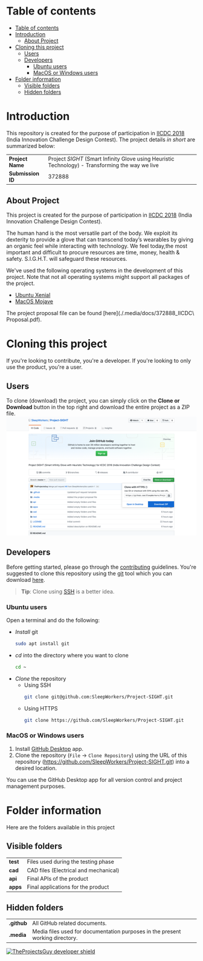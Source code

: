 # Table of contents
- [Table of contents](#table-of-contents)
- [Introduction](#introduction)
  - [About Project](#about-project)
- [Cloning this project](#cloning-this-project)
  - [Users](#users)
  - [Developers](#developers)
    - [Ubuntu users](#ubuntu-users)
    - [MacOS or Windows users](#macos-or-windows-users)
- [Folder information](#folder-information)
  - [Visible folders](#visible-folders)
  - [Hidden folders](#hidden-folders)

# Introduction
This repository is created for the purpose of participation in [IICDC 2018](https://innovate.mygov.in/india-innovation-challenge-design-contest-2018/) (India Innovation Challenge Design Contest). The project details _in short_ are summarized below:

|||
| ----- | ------ |
|**Project Name** | Project _SIGHT_ (Smart Infinity Glove using Heuristic Technology) - Transforming the way we live |
|**Submission ID** | 372888 |


## About Project
This project is created for the purpose of participation in [IICDC 2018](https://innovate.mygov.in/india-innovation-challenge-design-contest-2018/) (India Innovation Challenge Design Contest).

The human hand is the most versatile part of the body. We exploit its dexterity to provide a glove that can transcend today’s wearables by giving an organic feel while interacting with technology. We feel today,the most important and difficult to procure resources are time, money, health & safety. S.I.G.H.T. will safeguard these resources.

We've used the following operating systems in the development of this project. Note that not all operating systems might support all packages of the project.
  - [Ubuntu Xenial](http://releases.ubuntu.com/16.04/)
  - [MacOS Mojave](https://www.apple.com/in/macos/mojave/)

The project proposal file can be found [here](./.media/docs/372888_IICDC\ Proposal.pdf).

# Cloning this project
If you're looking to contribute, you're a developer. If you're looking to only use the product, you're a user.
## Users
To clone (download) the project, you can simply click on the **Clone or Download** button in the top right and download the entire project as a ZIP file.
![Download as ZIP](.media/photos/Download-project-ZIP.png)

## Developers
Before getting started, please go through the [contributing](./.github/CONTRIBUTING.md) guidelines.
You're suggested to clone this repository using the [git](https://git-scm.com/) tool which you can download [here](https://git-scm.com/downloads).
> **Tip**: Clone using [SSH](https://help.github.com/articles/connecting-to-github-with-ssh/) is a better idea.

### Ubuntu users
Open a terminal and do the following:
- _Install_ git
    ```bash
    sudo apt install git
    ```
- _cd_ into the directory where you want to clone
    ```bash
    cd ~
    ```
- _Clone_ the repository
  - Using SSH
    ```bash
    git clone git@github.com:SleepWorkers/Project-SIGHT.git
    ```
  - Using HTTPS
    ```bash
    git clone https://github.com/SleepWorkers/Project-SIGHT.git
    ```

### MacOS or Windows users
1. Install [GitHub Desktop](https://desktop.github.com) app.
2. Clone the repository (`File` -> `Clone Repository`) using the URL of this repository (https://github.com/SleepWorkers/Project-SIGHT.git) into a desired location.

You can use the GitHub Desktop app for all version control and project management purposes.

# Folder information
Here are the folders available in this project

## Visible folders

|||
|-----|-----|
|**test** | Files used during the testing phase |
|**cad**  | CAD files (Electrical and mechanical) |
|**api**  | Final APIs of the product |
|**apps** | Final applications for the product |

## Hidden folders
|||
|-----|-----|
|**.github**| All GitHub related documents.|
|**.media**| Media files used for documentation purposes in the present working directory.|

[![TheProjectsGuy developer shield](https://img.shields.io/badge/Dev-TheProjectsGuy-0061ff.svg)](https://github.com/TheProjectsGuy)
